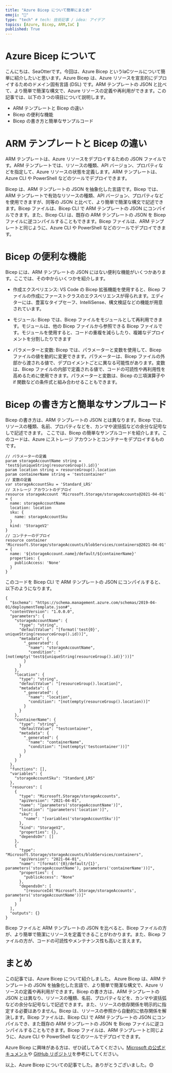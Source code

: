 ```yaml
---
title: "Azure Bicep について簡単にまとめ"
emoji: "🦾"
type: "tech" # tech: 技術記事 / idea: アイデア
topics: [Azure, Bicep, ARM,IaC ]
published: True
---
```

# Azure Bicep について
こんにちは、SeaOtterです。今回は、Azure Bicep というIaCツールについて簡単に紹介したいと思います。Azure Bicep は、Azure リソースを宣言的にデプロイするためのドメイン固有言語 (DSL) です。ARM テンプレートの JSON と比べて、より簡単で簡潔な構文で、Azure リソースの定義や再利用ができます。この記事では、以下の３つの項目について説明します。

- ARM テンプレートと Bicep の違い
- Bicep の便利な機能
- Bicep の書き方と簡単なサンプルコード

# ARM テンプレートと Bicep の違い
ARM テンプレートは、Azure リソースをデプロイするための JSON ファイルです。ARM テンプレートでは、リソースの種類、API バージョン、プロパティなどを指定して、Azure リソースの状態を定義します。ARM テンプレートは、Azure CLI や PowerShell などのツールでデプロイできます。

Bicep は、ARM テンプレートの JSON を抽象化した言語です。Bicep では、ARM テンプレートで有効なリソースの種類、API バージョン、プロパティなどを使用できますが、同等の JSON と比べて、より簡単で簡潔な構文で記述できます。Bicep ファイルは、Bicep CLI で ARM テンプレートの JSON にコンパイルできます。また、Bicep CLI は、既存の ARM テンプレートの JSON を Bicep ファイルに逆コンパイルすることもできます。Bicep ファイルは、ARM テンプレートと同じように、Azure CLI や PowerShell などのツールでデプロイできます。

# Bicep の便利な機能
Bicep には、ARM テンプレートの JSON にはない便利な機能がいくつかあります。ここでは、その中からいくつかを紹介します。

- 作成エクスペリエンス: VS Code の Bicep 拡張機能を使用すると、Bicep ファイルの作成にファーストクラスのエクスペリエンスが得られます。エディターには、豊富なタイプセーフ、IntelliSense、構文検証などの機能が用意されています。 

- モジュール: Bicep では、Bicep ファイルをモジュールとして再利用できます。モジュールは、他の Bicep ファイルから参照できる Bicep ファイルです。モジュールを使用すると、コードの重複を減らしたり、複雑なデプロイメントを分割したりできます

- パラメーターと変数: Bicep では、パラメーターと変数を使用して、Bicep ファイルの値を動的に変更できます。パラメーターは、Bicep ファイルの外部から渡される値で、デプロイメントごとに異なる可能性があります。変数は、Bicep ファイルの内部で定義される値で、コードの可読性や再利用性を高めるために使用できます。パラメーターと変数は、Bicep の三項演算子や if 関数などの条件式と組み合わせることもできます。

# Bicep の書き方と簡単なサンプルコード
Bicep の書き方は、ARM テンプレートの JSON とは異なります。Bicep では、リソースの種類、名前、プロパティなどを、カンマや波括弧などの余分な記号なしで記述できます。
ここでは、Bicep の簡単なサンプルコードを紹介します。このコードは、Azure にストレージ アカウントとコンテナーをデプロイするものです。

```
// パラメーターの定義
param storageAccountName string = 'test${uniqueString(resourceGroup().id)}'
param location string = resourceGroup().location
param containerName string = 'testcontainer'
// 変数の定義
var storageAccountSku = 'Standard_LRS'
// ストレージ アカウントのデプロイ
resource storageAccount 'Microsoft.Storage/storageAccounts@2021-04-01' = {
  name: storageAccountName
  location: location
  sku: {
    name: storageAccountSku
  }
  kind: 'StorageV2'
}
// コンテナーのデプロイ
resource container 'Microsoft.Storage/storageAccounts/blobServices/containers@2021-04-01' = {
  name: '${storageAccount.name}/default/${containerName}'
  properties: {
    publicAccess: 'None'
  }
}
```
このコードを Bicep CLI で ARM テンプレートの JSON にコンパイルすると、以下のようになります。
```
{
  "$schema": "https://schema.management.azure.com/schemas/2019-04-01/deploymentTemplate.json#",
  "contentVersion": "1.0.0.0",
  "parameters": {
    "storageAccountName": {
      "type": "string",
      "defaultValue": "[format('test{0}', uniqueString(resourceGroup().id))]",
      "metadata": {
        "_generated": {
          "name": "storageAccountName",
          "condition": "[not(empty('test${uniqueString(resourceGroup().id)}'))]"
        }
      }
    },
    "location": {
      "type": "string",
      "defaultValue": "[resourceGroup().location]",
      "metadata": {
        "_generated": {
          "name": "location",
          "condition": "[not(empty(resourceGroup().location))]"
        }
      }
    },
    "containerName": {
      "type": "string",
      "defaultValue": "testcontainer",
      "metadata": {
        "_generated": {
          "name": "containerName",
          "condition": "[not(empty('testcontainer'))]"
        }
      }
    }
  },
  "functions": [],
  "variables": {
    "storageAccountSku": "Standard_LRS"
  },
  "resources": [
    {
      "type": "Microsoft.Storage/storageAccounts",
      "apiVersion": "2021-04-01",
      "name": "[parameters('storageAccountName')]",
      "location": "[parameters('location')]",
      "sku": {
        "name": "[variables('storageAccountSku')]"
      },
      "kind": "StorageV2",
      "properties": {},
      "dependsOn": []
    },
    {
      "type": "Microsoft.Storage/storageAccounts/blobServices/containers",
      "apiVersion": "2021-04-01",
      "name": "[format('{0}/default/{1}', parameters('storageAccountName'), parameters('containerName'))]",
      "properties": {
        "publicAccess": "None"
      },
      "dependsOn": [
        "[resourceId('Microsoft.Storage/storageAccounts', parameters('storageAccountName'))]"
      ]
    }
  ],
  "outputs": {}
}
```

Bicep ファイルと ARM テンプレートの JSON を比べると、Bicep ファイルの方が、より簡単で簡潔にリソースを定義できることがわかります。また、Bicep ファイルの方が、コードの可読性やメンテナンス性も高いと言えます。

# まとめ
この記事では、Azure Bicep について紹介しました。
Azure Bicep は、ARM テンプレートの JSON を抽象化した言語で、より簡単で簡潔な構文で、Azure リソースの定義や再利用ができます。Bicep の書き方は、ARM テンプレートの JSON とは異なり、リソースの種類、名前、プロパティなどを、カンマや波括弧などの余分な記号なしで記述できます。また、リソースの依存関係を明示的に指定する必要はありません。Bicep は、リソースの参照から自動的に依存関係を解決します。Bicep ファイルは、Bicep CLI で ARM テンプレートの JSON にコンパイルでき、また既存の ARM テンプレートの JSON を Bicep ファイルに逆コンパイルすることもできます。Bicep ファイルは、ARM テンプレートと同じように、Azure CLI や PowerShell などのツールでデプロイできます。

Azure Bicep に興味がある方は、ぜひ試してみてください。[Microsoft の公式ドキュメント](https://learn.microsoft.com/ja-jp/azure/azure-resource-manager/bicep/overview?tabs=bicep)や [GitHub リポジトリ](https://github.com/Azure/bicep)を参考にしてください。

以上、Azure Bicep についての記事でした。ありがとうございました。😊

